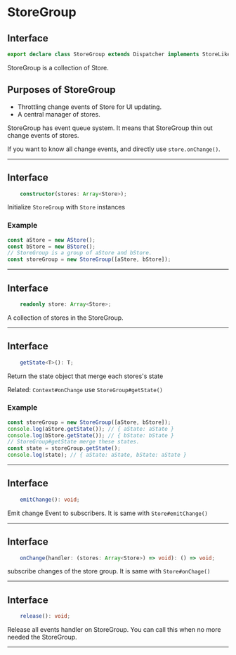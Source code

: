 # StoreGroup










## Interface
```typescript
export declare class StoreGroup extends Dispatcher implements StoreLike {
```

StoreGroup is a collection of Store.

## Purposes of StoreGroup

- Throttling change events of Store for UI updating.
- A central manager of stores.

StoreGroup has event queue system.
It means that StoreGroup thin out change events of stores.

If you want to know all change events, and directly use `store.onChange()`.

----













## Interface
```typescript
    constructor(stores: Array<Store>);
```

Initialize `StoreGroup` with `Store` instances

### Example

```js
const aStore = new AStore();
const bStore = new BStore();
// StoreGroup is a group of aStore and bStore.
const storeGroup = new StoreGroup([aStore, bStore]);
```

----









## Interface
```typescript
    readonly store: Array<Store>;
```

A collection of stores in the StoreGroup.

----









## Interface
```typescript
    getState<T>(): T;
```

Return the state object that merge each stores's state

Related: `Context#onChange` use `StoreGroup#getState()`

### Example

```js
const storeGroup = new StoreGroup([aStore, bStore]);
console.log(aStore.getState()); // { aState: aState }
console.log(bStore.getState()); // { bState: bState }
// StoreGroup#getState merge these states.
const state = storeGroup.getState();
console.log(state); // { aState: aState, bState: aState }

```

----





















## Interface
```typescript
    emitChange(): void;
```

Emit change Event to subscribers.
It is same with `Store#emitChange()`

----









## Interface
```typescript
    onChange(handler: (stores: Array<Store>) => void): () => void;
```

subscribe changes of the store group.
It is same with `Store#onChage()`

----









## Interface
```typescript
    release(): void;

```

Release all events handler on StoreGroup.
You can call this when no more needed the StoreGroup.

----



